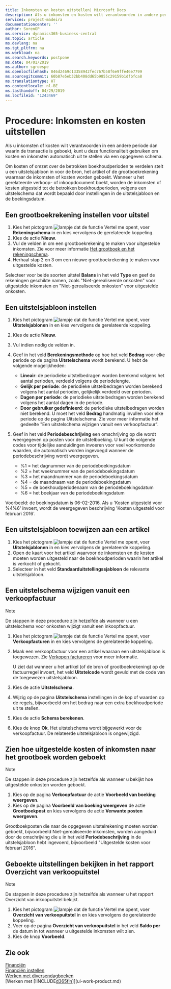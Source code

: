 ```yaml
---
title: Inkomsten en kosten uitstellen| Microsoft Docs
description: Als u inkomsten en kosten wilt verantwoorden in andere perioden dan waarin de transactie is geboekt, kunt u kosten en inkomsten automatisch uitstellen via een opgegeven schema.
services: project-madeira
documentationcenter: ''
author: SorenGP
ms.service: dynamics365-business-central
ms.topic: article
ms.devlang: na
ms.tgt_pltfrm: na
ms.workload: na
ms.search.keywords: postpone
ms.date: 04/01/2019
ms.author: sgroespe
ms.openlocfilehash: 046d2469c13358942fec767b58f6e9ffe46e7799
ms.sourcegitcommit: 60b87e5eb32bb408dd65b9855c29159b1dfbfca8
ms.translationtype: HT
ms.contentlocale: nl-BE
ms.lasthandoff: 04/29/2019
ms.locfileid: "1243469"
---
```

# <a name="defer-revenues-and-expenses"></a>Procedure: Inkomsten en kosten uitstellen
Als u inkomsten of kosten wilt verantwoorden in een andere periode dan waarin de transactie is geboekt, kunt u deze functionaliteit gebruiken om kosten en inkomsten automatisch uit te stellen via een opgegeven schema.

Om kosten of omzet over de betrokken boekhoudperioden te verdelen stelt u een uitstelsjabloon in voor de bron, het artikel of de grootboekrekening waarnaar de inkomsten of kosten worden geboekt. Wanneer u het gerelateerde verkoop- of inkoopdocument boekt, worden de inkomsten of kosten uitgesteld tot de betrokken boekhoudperioden, volgens een uitstelschema dat wordt bepaald door instellingen in de uitstelsjabloon en de boekingsdatum.

## <a name="to-set-up-a-gl-account-for-deferral"></a>Een grootboekrekening instellen voor uitstel
1. Kies het pictogram ![lampje dat de functie Vertel me opent](media/ui-search/search_small.png "Vertel me wat u wilt doen"), voer **Rekeningschema** in en kies vervolgens de gerelateerde koppeling.
2. Kies de actie **Nieuw**.
3. Vul de velden in om een grootboekrekening te maken voor uitgestelde inkomsten. Zie voor meer informatie [Het grootboek en het rekeningschema](finance-general-ledger.md).
4. Herhaal stap 2 en 3 om een nieuwe grootboekrekening te maken voor uitgestelde kosten.

Selecteer voor beide soorten uitstel **Balans** in het veld **Type** en geef de rekeningen geschikte namen, zoals "Niet-gerealiseerde onkosten" voor uitgestelde inkomsten en "Niet-gerealiseerde onkosten" voor uitgestelde onkosten.

## <a name="to-set-up-a-deferral-template"></a>Een uitstelsjabloon instellen
1. Kies het pictogram ![lampje dat de functie Vertel me opent](media/ui-search/search_small.png "Vertel me wat u wilt doen"), voer **Uitstelsjablonen** in en kies vervolgens de gerelateerde koppeling.
2. Kies de actie **Nieuw**.
3. Vul indien nodig de velden in.
4. Geef in het veld **Berekeningsmethode** op hoe het veld **Bedrag** voor elke periode op de pagina **Uitstelschema** wordt berekend. U hebt de volgende mogelijkheden:

   * **Lineair**: de periodieke uitstelbedragen worden berekend volgens het aantal perioden, verdeeld volgens de periodelengte.
   * **Gelijk per periode**: de periodieke uitstelbedragen worden berekend volgens het aantal perioden, gelijkelijk verdeeld over perioden.
   * **Dagen per periode**: de periodieke uitstelbedragen worden berekend volgens het aantal dagen in de periode.
   * **Door gebruiker gedefinieerd**: de periodieke uitstelbedragen worden niet berekend. U moet het veld **Bedrag** handmatig invullen voor elke periode op de pagina Uitstelschema. Zie voor meer informatie het gedeelte "Een uitstelschema wijzigen vanuit een verkoopfactuur".
5. Geef in het veld **Periodebeschrijving** een omschrijving op die wordt weergegeven op posten voor de uitstelboeking. U kunt de volgende codes voor tijdelijke aanduidingen invoeren voor veel voorkomende waarden, die automatisch worden ingevoegd wanneer de periodebeschrijving wordt weergegeven.

   * %1 = het dagnummer van de periodeboekingsdatum
   * %2 = het weeknummer van de periodeboekingsdatum
   * %3 = het maandnummer van de periodeboekingsdatum
   * %4 = de maandnaam van de periodeboekingsdatum
   * %5 = de boekhoudperiodenaam van de periodeboekingsdatum
   * %6 = het boekjaar van de periodeboekingsdatum

Voorbeeld: de boekingsdatum is 06-02-2016. Als u 'Kosten uitgesteld voor %4%6' invoert, wordt de weergegeven beschrijving 'Kosten uitgesteld voor februari 2016'.

## <a name="to-assign-a-deferral-template-to-an-item"></a>Een uitstelsjabloon toewijzen aan een artikel
1. Kies het pictogram ![lampje dat de functie Vertel me opent](media/ui-search/search_small.png "Vertel me wat u wilt doen"), voer **Uitstelsjablonen** in en kies vervolgens de gerelateerde koppeling.
2. Open de kaart voor het artikel waarvoor de inkomsten en de kosten moeten worden uitgesteld naar de boekhoudperioden waarin het artikel is verkocht of gekocht.
3. Selecteer in het veld **Standaarduitstellingssjabloon** de relevante uitstelsjabloon.

## <a name="to-change-a-deferral-schedule-from-a-sales-invoice"></a>Een uitstelschema wijzigen vanuit een verkoopfactuur
> [!NOTE]  
>   De stappen in deze procedure zijn hetzelfde als wanneer u een uitstelschema voor onkosten wijzigt vanuit een inkoopfactuur.

1. Kies het pictogram ![lampje dat de functie Vertel me opent](media/ui-search/search_small.png "Vertel me wat u wilt doen"), voer **Verkoopfacturen** in en kies vervolgens de gerelateerde koppeling.
2. Maak een verkoopfactuur voor een artikel waaraan een uitstelsjabloon is toegewezen. Zie [Verkopen factureren](sales-how-invoice-sales.md) voor meer informatie.

    U ziet dat wanneer u het artikel (of de bron of grootboekrekening) op de factuurregel invoert, het veld **Uitstelcode** wordt gevuld met de code van de toegewezen uitstelsjabloon.
3. Kies de actie **Uitstelschema**.
4. Wijzig op de pagina **Uitstelschema** instellingen in de kop of waarden op de regels, bijvoorbeeld om het bedrag naar een extra boekhoudperiode uit te stellen.
5. Kies de actie **Schema berekenen**.
6. Kies de knop **Ok**. Het uitstelschema wordt bijgewerkt voor de verkoopfactuur. De relateerde uitstelsjabloon is ongewijzigd.

## <a name="to-preview-how-deferred-revenues-or-expenses-will-be-posted-to-the-general-ledger"></a>Zien hoe uitgestelde kosten of inkomsten naar het grootboek worden geboekt
> [!NOTE]  
>   De stappen in deze procedure zijn hetzelfde als wanneer u bekijkt hoe uitgestelde onkosten worden geboekt.

1. Kies op de pagina **Verkoopfactuur** de actie **Voorbeeld van boeking weergeven**.
2. Kies op de pagina **Voorbeeld van boeking weergeven** de actie **Grootboekpost** en kies vervolgens de actie **Verwante posten weergeven**.

Grootboekposten die naar de opgegeven uitstelrekening moeten worden geboekt, bijvoorbeeld Niet-gerealiseerde inkomsten, worden aangeduid door de omschrijving die u in het veld **Periodebeschrijving** in de uitstelsjabloon hebt ingevoerd, bijvoorbeeld "Uitgestelde kosten voor februari 2016".

## <a name="to-review-posted-deferrals-in-the-sales-deferral-summary-report"></a>Geboekte uitstellingen bekijken in het rapport Overzicht van verkoopuitstel
> [!NOTE]  
>   De stappen in deze procedure zijn hetzelfde als wanneer u het rapport Overzicht van inkoopuitstel bekijkt.

1. Kies het pictogram ![lampje dat de functie Vertel me opent](media/ui-search/search_small.png "Vertel me wat u wilt doen"), voer **Overzicht van verkoopuitstel** in en kies vervolgens de gerelateerde koppeling.
2. Voer op de pagina **Overzicht van verkoopuitstel** in het veld **Saldo per** de datum in tot wanneer u uitgestelde inkomsten wilt zien.
3. Kies de knop **Voorbeeld**.

## <a name="see-also"></a>Zie ook
[Financiën](finance.md)  
[Financiën instellen](finance-setup-finance.md)  
[Werken met diversendagboeken](ui-work-general-journals.md)  
[Werken met [!INCLUDE[d365fin](includes/d365fin_md.md)]](ui-work-product.md)
